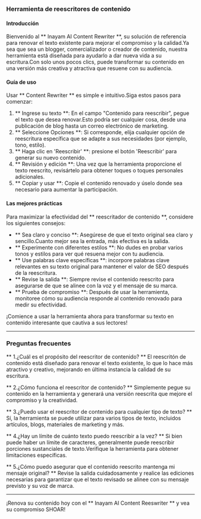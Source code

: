 ### Herramienta de reescritores de contenido

#### Introducción
Bienvenido al ** Inayam AI Content Rewriter **, su solución de referencia para renovar el texto existente para mejorar el compromiso y la calidad.Ya sea que sea un blogger, comercializador o creador de contenido, nuestra herramienta está diseñada para ayudarlo a dar nueva vida a su escritura.Con solo unos pocos clics, puede transformar su contenido en una versión más creativa y atractiva que resuene con su audiencia.

#### Guía de uso
Usar ** Content Rewriter ** es simple e intuitivo.Siga estos pasos para comenzar:

1. ** Ingrese su texto **: En el campo "Contenido para reescribir", pegue el texto que desea renovar.Esto podría ser cualquier cosa, desde una publicación de blog hasta un correo electrónico de marketing.
2. ** Seleccione Opciones **: Si corresponde, elija cualquier opción de reescritura específica que se adapte a sus necesidades (por ejemplo, tono, estilo).
3. ** Haga clic en 'Reescribir' **: presione el botón 'Reescribir' para generar su nuevo contenido.
4. ** Revisión y edición **: Una vez que la herramienta proporcione el texto reescrito, revisártelo para obtener toques o toques personales adicionales.
5. ** Copiar y usar **: Copie el contenido renovado y úselo donde sea necesario para aumentar la participación.

#### Las mejores prácticas
Para maximizar la efectividad del ** reescritador de contenido **, considere los siguientes consejos:

- ** Sea claro y conciso **: Asegúrese de que el texto original sea claro y sencillo.Cuanto mejor sea la entrada, más efectiva es la salida.
- ** Experimente con diferentes estilos **: No dudes en probar varios tonos y estilos para ver qué resuena mejor con tu audiencia.
- ** Use palabras clave específicas **: incorpore palabras clave relevantes en su texto original para mantener el valor de SEO después de la reescritura.
- ** Revise la salida **: Siempre revise el contenido reescrito para asegurarse de que se alinee con la voz y el mensaje de su marca.
- ** Prueba de compromiso **: Después de usar la herramienta, monitoree cómo su audiencia responde al contenido renovado para medir su efectividad.

¡Comience a usar la herramienta ahora para transformar su texto en contenido interesante que cautiva a sus lectores!

---

### Preguntas frecuentes

** 1.¿Cuál es el propósito del reescritor de contenido? **
El reescritón de contenido está diseñado para renovar el texto existente, lo que lo hace más atractivo y creativo, mejorando en última instancia la calidad de su escritura.

** 2.¿Cómo funciona el reescritor de contenido? **
Simplemente pegue su contenido en la herramienta y generará una versión reescrita que mejore el compromiso y la creatividad.

** 3.¿Puedo usar el reescritor de contenido para cualquier tipo de texto? **
Sí, la herramienta se puede utilizar para varios tipos de texto, incluidos artículos, blogs, materiales de marketing y más.

** 4.¿Hay un límite de cuánto texto puedo reescribir a la vez? **
Si bien puede haber un límite de caracteres, generalmente puede reescribir porciones sustanciales de texto.Verifique la herramienta para obtener limitaciones específicas.

** 5.¿Cómo puedo asegurar que el contenido reescrito mantenga mi mensaje original? **
Revise la salida cuidadosamente y realice las ediciones necesarias para garantizar que el texto revisado se alinee con su mensaje previsto y su voz de marca.

---

¡Renova su contenido hoy con el ** Inayam AI Content Reeswriter ** y vea su compromiso SHOAR!